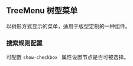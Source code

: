 <div class="demo-header">
<p class="overviewicon">
  <span class="wapi-form-treemenu"/>
</p>

## TreeMenu 树型菜单

<nova-uxlink widget-name="TreeMenu"></nova-uxlink>

以树形方式显示的菜单，适用于版型定制的一种组件。

</div>

### 搜索规则配置

可配置 `show-checkbox ` 属性设置节点是否可被选择。

<nova-demo-view link="tree-menu/show-checkbox"></nova-demo-view>

<br>
